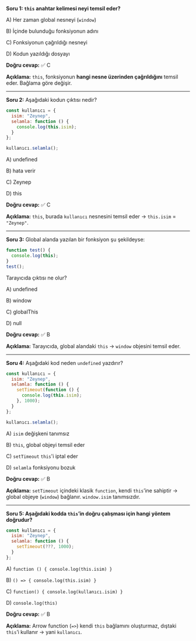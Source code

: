 **Soru 1: `this` anahtar kelimesi neyi temsil eder?**

A) Her zaman global nesneyi (`window`)

B) İçinde bulunduğu fonksiyonun adını

C) Fonksiyonun çağrıldığı nesneyi

D) Kodun yazıldığı dosyayı

**Doğru cevap:** ✅ C

**Açıklama:** `this`, fonksiyonun **hangi nesne üzerinden çağrıldığını** temsil eder. Bağlama göre değişir.

---

**Soru 2:** Aşağıdaki kodun çıktısı nedir?

```jsx
const kullanıcı = {
  isim: "Zeynep",
  selamla: function () {
    console.log(this.isim);
  }
};

kullanıcı.selamla();
```

A) undefined

B) hata verir

C) Zeynep

D) this

**Doğru cevap:** ✅ C

**Açıklama:** `this`, burada `kullanıcı` nesnesini temsil eder → `this.isim` = `"Zeynep"`.

---

**Soru 3:** Global alanda yazılan bir fonksiyon şu şekildeyse:

```jsx
function test() {
  console.log(this);
}
test();
```

Tarayıcıda çıktısı ne olur?

A) undefined

B) window

C) globalThis

D) null

**Doğru cevap:** ✅ B

**Açıklama:** Tarayıcıda, global alandaki `this` → `window` objesini temsil eder.

---

**Soru 4:** Aşağıdaki kod neden `undefined` yazdırır?

```jsx
const kullanıcı = {
  isim: "Zeynep",
  selamla: function () {
    setTimeout(function () {
      console.log(this.isim);
    }, 1000);
  }
};

kullanıcı.selamla();
```

A) `isim` değişkeni tanımsız

B) `this`, global objeyi temsil eder

C) `setTimeout` `this`'i iptal eder

D) `selamla` fonksiyonu bozuk

**Doğru cevap:** ✅ B

**Açıklama:** `setTimeout` içindeki klasik `function`, kendi `this`’ine sahiptir → global objeye (`window`) bağlanır. `window.isim` tanımsızdır.

---

**Soru 5: Aşağıdaki kodda `this`’in doğru çalışması için hangi yöntem doğrudur?**

```jsx
const kullanıcı = {
  isim: "Zeynep",
  selamla: function () {
    setTimeout(???, 1000);
  }
};
```

A) `function () { console.log(this.isim) }`

B) `() => { console.log(this.isim) }`

C) `function() { console.log(kullanıcı.isim) }`

D) `console.log(this)`

**Doğru cevap:** ✅ B

**Açıklama:** Arrow function (`=>`) kendi `this` bağlamını oluşturmaz, dıştaki `this`’i kullanır → yani `kullanıcı`.